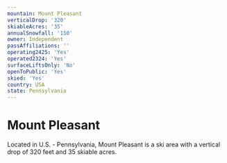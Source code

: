 ```yaml
---
mountain: Mount Pleasant
verticalDrop: '320'
skiableAcres: '35'
annualSnowfall: '150'
owner: Independent
passAffiliations: ''
operating2425: 'Yes'
operated2324: 'Yes'
surfaceLiftsOnly: 'No'
openToPublic: 'Yes'
skied: 'Yes'
country: USA
state: Pennsylvania
---
```


# Mount Pleasant

Located in U.S. - Pennsylvania, Mount Pleasant is a ski area with a vertical drop of 320 feet and 35 skiable acres.
